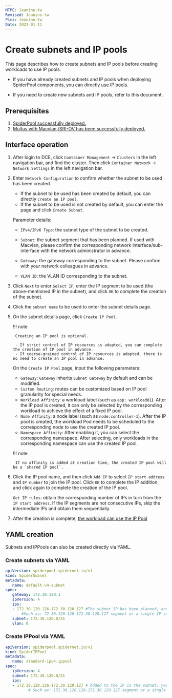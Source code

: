 ```yaml
---
MTPE: Jeanine-tw
Revised: Jeanine-tw
Pics: Jeanine-tw
Date: 2023-01-11
---
```


# Create subnets and IP pools

This page describes how to create subnets and IP pools before creating workloads to use IP pools.

- If you have already created subnets and IP pools when deploying SpiderPool components, you can directly [use IP pools](./usage.md).

- If you need to create new subnets and IP pools, refer to this document.

## Prerequisites

1. [SpiderPool successfully deployed.](../../modules/spiderpool/install.md)
2. [Multus with Macvlan /SRI-OV has been successfully deployed.](../../modules/multus-underlay/install.md)

## Interface operation

1. After login to DCE, click `Container Management` -> `Clusters` in the left navigation bar, and find the cluster. Then click `Container Network` -> `Network Settings` in the left navigation bar.

    

2. Enter `Network Configuration` to confirm whether the subnet to be used has been created.

    - If the subnet to be used has been created by default, you can directly `create an IP pool`.
    - If the subnet to be used is not created by default, you can enter the page and click `Create Subnet`.

    

    ​Parameter details:

    - `IPv4/IPv6 Type`: the subnet type of the subnet to be created.

    - `Subnet`: the subnet segment that has been planned. If used with Macvlan, please confirm the corresponding network interface/sub-interface with the network administrator in advance.

    - `Gateway`: the gateway corresponding to the subnet. Please confirm with your network colleagues in advance.
    ​
    - `VLAN ID`: the VLAN ID corresponding to the subnet.

3. Click `Next` to enter `Select IP`, enter the IP segment to be used (the above-mentioned IP in the subnet), and click `OK` to complete the creation of the subnet.

    

4. Click the `subnet name` to be used to enter the subnet details page.

    

5. On the subnet details page, click `Create IP Pool`.

    !!! note

        Creating an IP pool is optional.

        - If strict control of IP resources is adopted, you can complete the creation of IP pool in advance.
        - If coarse-grained control of IP resources is adopted, there is no need to create an IP pool in advance.

    On the `Create IP Pool` page, input the following parameters:

    

    - `Gateway`: `Gateway` inherits `Subnet Gateway` by default and can be modified.
    - `Custom Routing`: routes can be customized based on IP pool granularity for special needs.
    - `Workload Affinity`: a workload label (such as `app: workload01`). After the IP pool is created, it can only be selected by the corresponding workload to achieve the effect of a fixed IP pool.
    - `Node Affinity`: a node label (such as `node:controller-1`). After the IP pool is created, the workload Pod needs to be scheduled to the corresponding node to use the created IP pool.
    - `Namespace Affinity`: After enabling it, you can select the corresponding namespace. After selecting, only workloads in the corresponding namespace can use the created IP pool.

    !!! note

        If no affinity is added at creation time, the created IP pool will be a `shared IP pool`.

6. Click the IP pool name, and then click `Add IP` to select `IP start address` and `IP number` to join the IP pool. Click `OK` to complete the IP addition, and click again to complete the creation of the IP pool.

    `Get IP rules`: obtain the corresponding number of IPs in turn from the `IP start address`. If the IP segments are not consecutive IPs, skip the intermediate IPs and obtain them sequentially.

    

7. After the creation is complete, [the workload can use the IP Pool](../../modules/spiderpool/usage.md)

## YAML creation

Subnets and IPPools can also be created directly via YAML.

### Create subnets via YAML

```yaml
apiVersion: spiderpool.spidernet.io/v1
kind: SpiderSubnet
metadata:
   name: default-v4-subnet
spec:
   gateway: 172.30.120.1
   ipVersion: 4
   ips:
   - 172.30.120.126-172.30.120.127 #The subnet IP has been planned, and the IP segment can be entered
       #Such as: 72.30.120.126-172.30.120.127 segment or a single IP such as: 172.30.120.126
   subnet: 172.30.120.0/21
   vlan: 0
```

### Create IPPool via YAML

```yaml
apiVersion: spiderpool.spidernet.io/v1
kind: SpiderIPPool
metadata:
   name: standard-ipv4-ippool
spec:
   ipVersion: 4
   subnet: 172.30.120.0/21
   ips:
   - 172.30.120.126-172.30.120.127 # Added to the IP in the subnet, you can enter the IP segment
          # Such as: 172.30.120.126-172.30.120.127 segment or a single IP such as: 172.30.120.126
```
